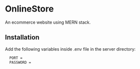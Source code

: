 # OnlineStore

An ecommerce website using MERN stack.

## Installation

Add the following variables inside .env file in the server directory:

```bash
  PORT =
  PASSWORD =
```
